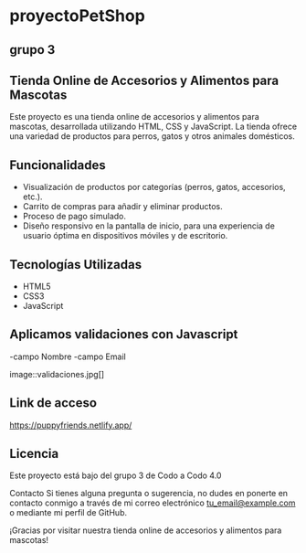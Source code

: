 # proyectoPetShop 
## grupo 3

## Tienda Online de Accesorios y Alimentos para Mascotas

Este proyecto es una tienda online de accesorios y alimentos para mascotas, desarrollada utilizando HTML, CSS y JavaScript. La tienda ofrece una variedad de productos para perros, gatos y otros animales domésticos.

## Funcionalidades

- Visualización de productos por categorías (perros, gatos, accesorios, etc.).
- Carrito de compras para añadir y eliminar productos.
- Proceso de pago simulado.
- Diseño responsivo en la pantalla de inicio, para una experiencia de usuario óptima en dispositivos móviles y de escritorio.

## Tecnologías Utilizadas

- HTML5
- CSS3
- JavaScript

## Aplicamos validaciones con Javascript
-campo Nombre
-campo Email

image::validaciones.jpg[]

## Link de acceso

https://puppyfriends.netlify.app/



## Licencia
Este proyecto está bajo del grupo 3 de Codo a Codo 4.0

Contacto
Si tienes alguna pregunta o sugerencia, no dudes en ponerte en contacto conmigo a través de mi correo electrónico tu_email@example.com o mediante mi perfil de GitHub.

¡Gracias por visitar nuestra tienda online de accesorios y alimentos para mascotas!
